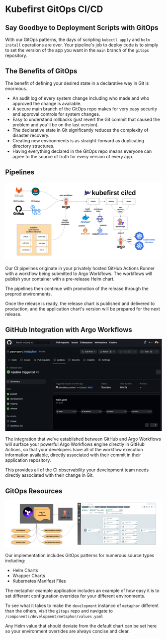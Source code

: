 # Kubefirst GitOps CI/CD

## Say Goodbye to Deployment Scripts with GitOps

With our GitOps patterns, the days of scripting `kubectl apply` and `helm install` operations are over. Your pipeline's job to deploy code is to simply to set the version of the app you want in the `main` branch of the `gitops` repository.

## The Benefits of GitOps

The benefit of defining your desired state in a declarative way in Git is enormous.

- An audit log of every system change including who made and who approved the change is available.
- A secure main branch of the GitOps repo makes for very easy security and approval controls for system changes.
- Easy to understand rollbacks (just revert the Git commit that caused the problem and you'll be on the last version).
- The declarative state in Git significantly reduces the complexity of disaster recovery.
- Creating new environments is as straight-forward as duplicating directory structures.
- Having everything declared in the GitOps repo means everyone can agree to the source of truth for every version of every app.

## Pipelines

![](../../img/kubefirst/gitops/gitops-cicd.png)

Our CI pipelines originate in your privately hosted GitHub Actions Runner with a workflow being submitted to Argo Workflows. The workflows will publish your container with a pre-release Helm chart.

The pipelines then continue with promotion of the release through the preprod environments.

Once the release is ready, the release chart is published and delivered to production, and the application chart's version will be prepared for the next release.

## GitHub Integration with Argo Workflows

![](../../img/kubefirst/local/github-argo-workflow.png)

The integration that we've established between GitHub and Argo Workflows will surface your powerful Argo Workflows engine directly in GitHub Actions, so that your developers have all of the workflow execution information available, directly associated with their commit in their application repository.

This provides all of the CI observability your development team needs directly associated with their change in Git.

## GitOps Resources

![](../../img/kubefirst/gitops/argocd-app-registrations.png)

Our implementation includes GitOps patterns for numerous source types including:

- Helm Charts
- Wrapper Charts
- Kubernetes Manifest Files

The metaphor example application includes an example of how easy it is to set different configuration overrides for your different environments.

To see what it takes to make the `development` instance of `metaphor` different than the others, visit the `gitops` repo and navigate to `/components/development/metaphor/values.yaml`

Any Helm value that should deviate from the default chart can be set here so your environment overrides are always concise and clear.
